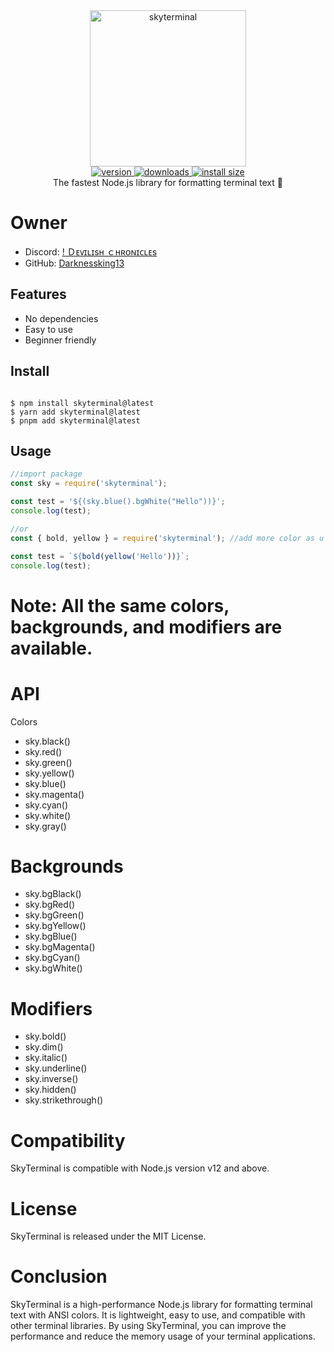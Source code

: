<div align="center">
  <img src="./assets/logo.png" alt="skyterminal" height="250" />
</div>

<div align="center">
  <a href="https://www.npmjs.com/package/skyterminal">
    <img src="https://badgen.now.sh/npm/v/skyterminal" alt="version" />
  </a>
  <a href="https://www.npmjs.com/package/skyterminal">
    <img src="https://badgen.now.sh/npm/dm/skyterminal" alt="downloads" />
  </a>
  <a href="https://packagephobia.now.sh/result?p=skyterminal">
    <img src="https://packagephobia.now.sh/badge?p=skyterminal" alt="install size" />
  </a>
</div>

<div align="center">The fastest Node.js library for formatting terminal text 💖</div>

# Owner
* Discord: [! Ｄᴇᴠɪʟɪѕʜ ｃʜʀᴏɴɪᴄʟᴇѕ](https://discord.com/users/1083342294951927881)
* GitHub: [Darknessking13](https://github.com/Darknessking13)

## Features

* No dependencies
* Easy to use
* Beginner friendly

## Install
```

$ npm install skyterminal@latest 
$ yarn add skyterminal@latest 
$ pnpm add skyterminal@latest

```


## Usage

```js
//import package
const sky = require('skyterminal');

const test = '${(sky.blue().bgWhite("Hello"))}';
console.log(test);

//or
const { bold, yellow } = require('skyterminal'); //add more color as u want

const test = `${bold(yellow('Hello'))}`;
console.log(test);
```

# Note: All the same colors, backgrounds, and modifiers are available.
# API
 Colors
* sky.black()
* sky.red()
* sky.green()
* sky.yellow() 
* sky.blue()
* sky.magenta()
* sky.cyan()
* sky.white()
* sky.gray()
# Backgrounds
* sky.bgBlack()
* sky.bgRed()
* sky.bgGreen()
* sky.bgYellow()
* sky.bgBlue()
* sky.bgMagenta()
* sky.bgCyan()
* sky.bgWhite()
# Modifiers
* sky.bold()
* sky.dim()
* sky.italic()
* sky.underline()
* sky.inverse()
* sky.hidden()
* sky.strikethrough()

# Compatibility
SkyTerminal is compatible with Node.js version v12 and above.

# License
SkyTerminal is released under the MIT License.

# Conclusion
SkyTerminal is a high-performance Node.js library for formatting terminal text with ANSI colors. It is lightweight, easy to use, and compatible with other terminal libraries. By using SkyTerminal, you can improve the performance and reduce the memory usage of your terminal applications.